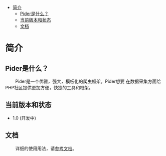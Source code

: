 - [简介](#org5049d79)
  - [Pider是什么？](#org7a2738d)
  - [当前版本和状态](#orgbda6dd7)
  - [文档](#orgda2fe18)


<a id="org5049d79"></a>

# 简介


<a id="org7a2738d"></a>

## Pider是什么？

&ensp;&ensp;&ensp;&ensp; Pider是一个优雅，强大，模板化的爬虫框架。Pider想要 在数据采集方面给PHP社区提供更加方便，快捷的工具和框架。


<a id="orgbda6dd7"></a>

## 当前版本和状态

-   1.0 (开发中)


<a id="orgda2fe18"></a>

## 文档

&ensp;&ensp;&ensp;&ensp; 详细的使用用法，请[参考文档](https://github.com/duanqiaobb/pider/tree/develop/doc/zh_cn/Introduction.md)。
